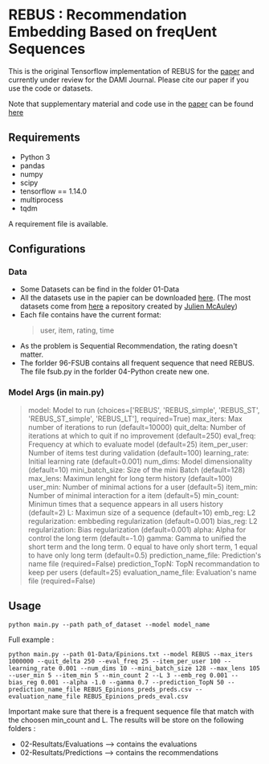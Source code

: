 # REBUS : Recommendation Embedding Based on freqUent Sequences
This is the original Tensorflow implementation of REBUS for the [paper](https://arxiv.org/pdf/2008.05587.pdf) and currently under review for the DAMI Journal.
Please cite our paper if you use the code or datasets.

Note that supplementary material and code use in the [paper](https://arxiv.org/pdf/2008.05587.pdf) can be found [here](https://bit.ly/39XFKe0)


## Requirements
* Python 3
* pandas
* numpy
* scipy
* tensorflow == 1.14.0
* multiprocess
* tqdm

A requirement file is available.

## Configurations
### Data
- Some Datasets can be find in the folder 01-Data
- All the datasets use in the papier can be downloaded [here](https://bit.ly/2Iyq6uf). (The most datasets come from [here](https://cseweb.ucsd.edu/~jmcauley/datasets.html) a repository created by [Julien McAuley](https://cseweb.ucsd.edu/~jmcauley/))
- Each file contains have the current format:
  > user, item, rating, time
- As the problem is Sequential Recommendation, the rating doesn't matter.
- The forlder 96-FSUB contains all frequent sequence that need REBUS. The file fsub.py in the forlder 04-Python create new one.

### Model Args (in main.py)
> model: Model to run (choices=['REBUS', 'REBUS_simple', 'REBUS_ST', 'REBUS_ST_simple', 'REBUS_LT'], required=True)
> max_iters: Max number of iterations to run (default=10000)
> quit_delta: Number of iterations at which to quit if no improvement (default=250)
> eval_freq: Frequency at which to evaluate model (default=25)
> item_per_user: Number of items test during validation (default=100)
> learning_rate: Initial learning rate (default=0.001)
> num_dims: Model dimensionality (default=10)
> mini_batch_size: Size of the mini Batch (default=128)
> max_lens: Maximun lenght for long term history (default=100)
> user_min: Number of minimal actions for a user (default=5)
> item_min: Number of minimal interaction for a item (default=5)
> min_count: Minimun times that a sequence appears in all users history (default=2)
> L: Maximun size of a sequence (default=10)
> emb_reg: L2 regularization: embbeding regularization (default=0.001)
> bias_reg: L2 regularization: Bias regularization (default=0.001)
> alpha: Alpha for control the long term (default=-1.0)
> gamma: Gamma to unified the short term and the long term. 0 equal to have only short term, 1 equal to have only long term (default=0.5)
> prediction_name_file: Prediction\'s name file (required=False)
> prediction_TopN: TopN recommandation to keep per users (default=25)
> evaluation_name_file: Evaluation\'s name file (required=False)

## Usage
```
python main.py --path path_of_dataset --model model_name
```
Full example :
```
python main.py --path 01-Data/Epinions.txt --model REBUS --max_iters 1000000 --quit_delta 250 --eval_freq 25 --item_per_user 100 --learning_rate 0.001 --num_dims 10 --mini_batch_size 128 --max_lens 105 --user_min 5 --item_min 5 --min_count 2 --L 3 --emb_reg 0.001 --bias_reg 0.001 --alpha -1.0 --gamma 0.7 --prediction_TopN 50 --prediction_name_file REBUS_Epinions_preds_preds.csv --evaluation_name_file REBUS_Epinions_preds_eval.csv
```
Important make sure that there is a frequent sequence file that match with the choosen min_count and L.
The results will be store on the following folders :
- 02-Resultats/Evaluations --> contains the evaluations
- 02-Resultats/Predictions --> contains the recommendations
